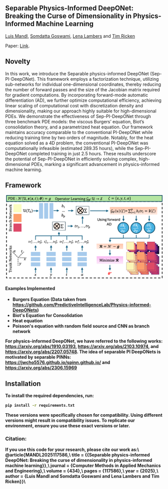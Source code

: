 ## **Separable Physics-Informed DeepONet: Breaking the Curse of Dimensionality in Physics-Informed Machine Learning**
[Luis Mandl](https://scholar.google.com/citations?user=sieD_UMAAAAJ&hl=en&oi=ao), [Somdatta Goswami](https://scholar.google.com/citations?user=GaKrpSkAAAAJ&hl=en), [Lena Lambers](https://scholar.google.com/citations?hl=en&user=QoL0pwoAAAAJ) and [Tim Ricken](https://scholar.google.com/citations?hl=en&user=TcWVyg8AAAAJ)

Paper: [Link](https://www.sciencedirect.com/science/article/pii/S0045782524008405?dgcid=author).

## Novelty
In this work, we introduce the Separable physics-informed DeepONet (Sep-PI-DeepONet). This framework employs a factorization technique, utilizing sub-networks for individual one-dimensional coordinates, thereby reducing the number of forward passes and the size of the Jacobian matrix required for gradient computations. By incorporating forward-mode automatic differentiation (AD), we further optimize computational efficiency, achieving linear scaling of computational cost with discretization density and dimensionality, making our approach highly suitable for high-dimensional PDEs. We demonstrate the effectiveness of Sep-PI-DeepONet through three benchmark PDE models: the viscous Burgers’ equation, Biot’s consolidation theory, and a parametrized heat equation. Our framework maintains accuracy comparable to the conventional PI-DeepONet while reducing training time by two orders of magnitude. Notably, for the heat equation solved as a 4D problem, the conventional PI-DeepONet was computationally infeasible (estimated 289.35 hours), while the Sep-PI-DeepONet completed training in just 2.5 hours. These results underscore the potential of Sep-PI-DeepONet in efficiently solving complex, high-dimensional PDEs, marking a significant advancement in physics-informed machine learning.

## Framework

<p align="center">
  <img src="Schematic.png" alt="Sep-PI-DeepONet" width="600"/>
  <br/>
  <strong>
</p>

#### Examples Implemented
* Burgers Equation (Data taken from https://github.com/PredictiveIntelligenceLab/Physics-informed-DeepONets)
* Biot's Equation for Consolidation
* Heat equation
* Poisson's equation with random field source and CNN as branch network

For physics-informed DeepONet, we have referred to the following works: https://arxiv.org/abs/1910.03193, https://arxiv.org/abs/2103.10974, and https://arxiv.org/abs/2207.05748. The idea of separable PI DeepONets is motivated by separable PINNs: https://jwcho5576.github.io/spinn.github.io/ and https://arxiv.org/abs/2306.15969

## Installation
To install the required dependencies, run:
```bash
pip install -r requirements.txt
```
These versions were specifically chosen for compatibility. Using different versions might result in compatibility issues. To replicate our environment, ensure you use these exact versions or later.

### Citation:
If you use this code for your research, please cite our work as:\\
@article{MANDL2025117586,\\
title = {{Separable physics-informed DeepONet: Breaking the curse of dimensionality in physics-informed machine learning}},\\
journal = {Computer Methods in Applied Mechanics and Engineering},\\
volume = {434},\\
pages = {117586},\\
year = {2025},\\
author = {Luis Mandl and Somdatta Goswami and Lena Lambers and Tim Ricken}}\\



